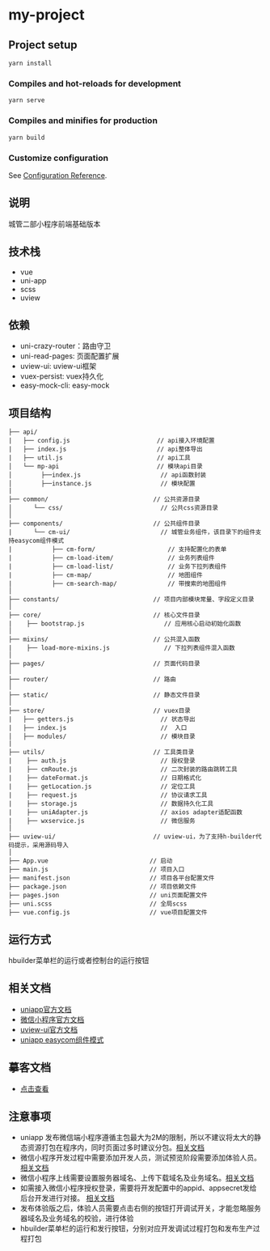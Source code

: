 # my-project

## Project setup
```
yarn install
```

### Compiles and hot-reloads for development
```
yarn serve
```

### Compiles and minifies for production
```
yarn build
```

### Customize configuration
See [Configuration Reference](https://cli.vuejs.org/config/).



## 说明
城管二部小程序前端基础版本

## 技术栈
- vue
- uni-app
- scss
- uview

## 依赖
- uni-crazy-router：路由守卫
- uni-read-pages: 页面配置扩展
- uview-ui: uview-ui框架
- vuex-persist: vuex持久化
- easy-mock-cli: easy-mock

## 项目结构 
```text
├── api/
|   ├── config.js                        // api接入环境配置
|   ├── index.js                         // api整体导出
|   ├── util.js                          // api工具
│   └── mp-api                           // 模块api目录
│        ├──index.js                      // api函数封装
│        ├──instance.js                   // 模块配置
|   
├── common/                             // 公共资源目录 
│      └── css/                           // 公共css资源目录
│ 
├── components/                         // 公共组件目录
|      └── cm-ui/                         // 城管业务组件，该目录下的组件支持easycom组件模式
|           ├── cm-form/                    // 支持配置化的表单
|           ├── cm-load-item/               // 业务列表组件
|           ├── cm-load-list/               // 业务下拉列表组件
|           ├── cm-map/                     // 地图组件
|           ├── cm-search-map/              // 带搜索的地图组件
│
├── constants/                          // 项目内部模块常量、字段定义目录 
│
├── core/                               // 核心文件目录 
|    ├── bootstrap.js                      // 应用核心启动初始化函数
│
├── mixins/                             // 公共混入函数
|    ├── load-more-mixins.js               // 下拉列表组件混入函数
│
├── pages/                              // 页面代码目录 
│
├── router/                             // 路由 
│
├── static/                             // 静态文件目录 
│
├── store/                              // vuex目录 
|   ├── getters.js                        // 状态导出
|   ├── index.js                          //  入口
│   ├── modules/                          // 模块目录
|  
├── utils/                              // 工具类目录 
|    ├── auth.js              		      // 授权登录
|    ├── cmRoute.js                       // 二次封装的路由跳转工具
|    ├── dateFormat.js                    // 日期格式化
|    ├── getLocation.js                   // 定位工具
|    ├── request.js                       // 协议请求工具
|    ├── storage.js                       // 数据持久化工具
|    ├── uniAdapter.js                    // axios adapter适配函数
|    ├── wxservice.js                     // 微信服务
│
├── uview-ui/                           // uview-ui，为了支持h-builder代码提示，采用源码导入 
│
├── App.vue                            // 启动
├── main.js                            // 项目入口
├── manifest.json                      // 项目各平台配置文件
├── package.json                       // 项目依赖文件
├── pages.json                         // uni页面配置文件
├── uni.scss                           // 全局scss
├── vue.config.js                      // vue项目配置文件
```

## 运行方式
hbuilder菜单栏的运行或者控制台的运行按钮

## 相关文档
- [uniapp官方文档](https://uniapp.dcloud.io)
- [微信小程序官方文档](https://developers.weixin.qq.com/miniprogram/dev/framework/)
- [uview-ui官方文档](https://www.uviewui.com/components/intro.html)
- [uniapp easycom组件模式](https://uniapp.dcloud.io/collocation/pages?id=easycom)

## 摹客文档
- [点击查看](https://app.mockplus.cn/app/-K_rWiRdkWN/specs/design/Ko0dv2RePtBk)

## 注意事项
- uniapp 发布微信端小程序遵循主包最大为2M的限制，所以不建议将太大的静态资源打包在程序内，同时页面过多时建议分包。[相关文档](https://uniapp.dcloud.io/collocation/pages?id=pages)
- 微信小程序开发过程中需要添加开发人员，测试预览阶段需要添加体验人员。[相关文档](https://developers.weixin.qq.com/miniprogram/dev/framework/quickstart/release.html#小程序的版本)
- 微信小程序上线需要设置服务器域名、上传下载域名及业务域名。[相关文档](https://developers.weixin.qq.com/miniprogram/dev/framework/ability/network.html#1.%20服务器域名配置)
- 如需接入微信小程序授权登录，需要将开发配置中的appid、appsecret发给后台开发进行对接。 [相关文档](https://developers.weixin.qq.com/miniprogram/dev/api-backend/open-api/login/auth.code2Session.html)
- 发布体验版之后，体验人员需要点击右侧的按钮打开调试开关，才能忽略服务器域名及业务域名的校验，进行体验
- hbuilder菜单栏的运行和发行按钮，分别对应开发调试过程打包和发布生产过程打包